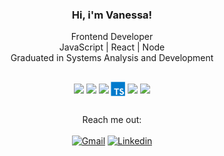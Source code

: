 <div align="center"> 
  
  ### Hi, i'm Vanessa! 

  Frontend Developer <br>
  JavaScript | React | Node <br>
  Graduated in Systems Analysis and Development
</div>

##

<div align="center">
  <img align="center" height="23" src="https://raw.githubusercontent.com/jakeliny/jakeliny/master/images/javascript.png">
  <img align="center" height="25" src="https://raw.githubusercontent.com/jakeliny/jakeliny/master/images/react.png">
  <img align="center" height="25" src="https://raw.githubusercontent.com/jakeliny/jakeliny/master/images/nodejs.png">
  <img align="center" height="23" src="https://raw.githubusercontent.com/devicons/devicon/master/icons/typescript/typescript-plain.svg">
  <img align="center" height="25" src="https://cdn.jsdelivr.net/gh/devicons/devicon/icons/figma/figma-original.svg">
  <img align="center" height="30" src="https://raw.githubusercontent.com/jakeliny/jakeliny/master/images/linux.png">
</div>

##

<div align="center"> 
  Reach me out:<br><br>
  <a href="mailto: cardosovanessafs@gmail.com"><img src="https://img.shields.io/badge/Gmail-red?style=flat&logo=Gmail&logoColor=white" alt="Gmail" /></a>
  <a href="https://www.linkedin.com/in/cardosofvanessa/" target="_blank"><img src="https://img.shields.io/badge/LinkedIn-blue?style=flat&logo=linkedin&labelColor=blue" alt="Linkedin" /></a>
</div>
